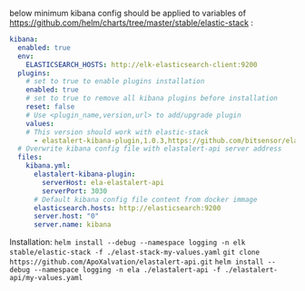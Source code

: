 below minimum kibana config should be applied to variables of https://github.com/helm/charts/tree/master/stable/elastic-stack :

```yaml
kibana:
  enabled: true
  env:
    ELASTICSEARCH_HOSTS: http://elk-elasticsearch-client:9200
  plugins:
    # set to true to enable plugins installation
    enabled: true
    # set to true to remove all kibana plugins before installation
    reset: false
    # Use <plugin_name,version,url> to add/upgrade plugin
    values:
    # This version should work with elastic-stack
      - elastalert-kibana-plugin,1.0.3,https://github.com/bitsensor/elastalert-kibana-plugin/releases/download/1.0.3/elastalert-kibana-plugin-1.0.3-6.7.0.zip
  # Overwrite kibana config file with elastalert-api server address
  files:
    kibana.yml:
      elastalert-kibana-plugin:
        serverHost: ela-elastalert-api
        serverPort: 3030
      # Default kibana config file content from docker immage
      elasticsearch.hosts: http://elasticsearch:9200
      server.host: "0"
      server.name: kibana
```
Installation: 
`helm install --debug --namespace logging -n elk stable/elastic-stack -f ./elast-stack-my-values.yaml`
`git clone https://github.com/ApoXalvation/elastalert-api.git`
`helm install --debug --namespace logging -n ela ./elastalert-api -f ./elastalert-api/my-values.yaml`

